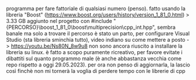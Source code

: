 programma per fare fattoriale di qualsiasi numero (penso).
fatto usando la libreria "Boost" (https://www.boost.org/users/history/version_1_81_0.html) > 3.33 GB
aggiunto nel progetto con #include "{PERCORSO}\boost_1_81_0\boost\multiprecision\cpp_int.hpp", sembra banale ma solo a trovare il percorso è stato un parto,
per configurare Visual Studio (sta libreria sminchia tutto), video indiano su come mettere a posto -> https://youtu.be/Ns80N_8w9u8
non sono ancora riuscito a installare la libreria su linux. 
è fatto a scopo puramente ricreativo, per favore evitate i dibattiti sul quanto programmo male (è anche abbastanza vecchia come repo rispetto a oggi 29.05.2023).
per ora non penso di aggiornarla, la lascio così finchè non mi tornerà la voglia di perdere tempo con le librerie di cpp
